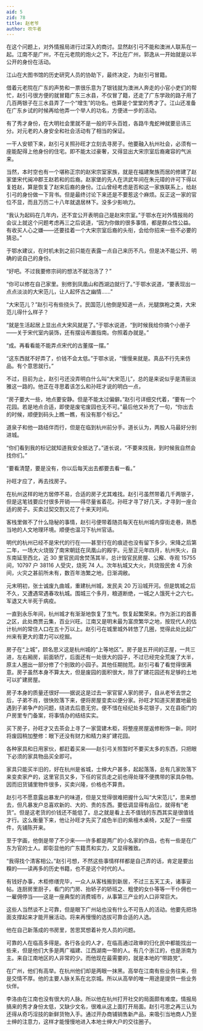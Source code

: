 ```yaml
---
aid: 5
zid: 78
title: 赵老爷
author: 吹牛者
---
```


在这个问题上，对外情报局进行过深入的商讨。显然赵引弓不能和澳洲人联系在一起。江南不是广州，不在元老院的炮火之下。不比在广州，郭逸从一开始就是以半公开的身份在活动。

江山在大图书馆的历史研究人员的协助下，最终决定，为赵引弓冒籍。

借着元老院在广东的声势和一票很乐意为了银钱就为澳洲人奔走的小官小吏们的帮忙，赵引弓很方便的就冒籍广东三水县，不仅冒了籍，还走了广东学政的路子用了几百两银子在三水县弄了一个“增生”的功名。也算是个堂堂的秀才了。江山还准备在广东乡试的时候再给他弄一个举人的功名，方便进一步的活动。

有了秀才身份，在大明社会里就不是一般的平头百姓，各路牛鬼蛇神就要忌讳三分。对元老的人身安全和社会活动有了相当的保证。

一干人安顿下来，赵引弓关照孙旺才立刻去寻房子。他要融入杭州社会，必须有一座能配得上他身份的住宅。即不能太过豪奢，又得显出大宋宗室后裔雍容的气派来。

当然，本时空也有一个堪称正宗的赵宋宗室家族，就是在福建聚族而居的修建了赵家堡宋代闽冲郡王赵若和的后裔。赵家堡的先人在洪武年间在朱元璋的许可下得以复姓赵，算是恢复了赵宋后裔的身份。江山曾经考虑是否和这一家族联系上，给赵引弓的身份做一下背书。但是最终讨论下来还是不要惹这个麻烦。反正这一家的官位不显，而且万历二十八年就退居林下。没多少影响力。

“我认为起码在几年内，还不宜公开表明自己是赵宋宗室。”于鄂水在对外情报局的会议上就这个问题考虑再三之后说道，“因为你做的很多事情，都是群众性公益。有收买人心之嫌——还要挂着一个大宋宗室后裔的头衔，会给你招来一些不必要的猜忌。”

于鄂水建议，在时机未到之前只能在表露一点自己来历不凡，但是决不能公开、明确的说自己的身份。

“好吧。不过我要修宗祠的想法不就泡汤了？”

“你可以修在自己家里。别修到凤凰山和西湖边就行了。”于鄂水说道，“要表现出一点点淡淡的大宋范儿，让人起怀古之幽情……”

“大宋范儿？”赵引弓有些挠头了。民国范儿他倒是知道一点，光腿旗袍之类，大宋范儿得什么样子？

“就是生活起居上显出点大宋风就是了。”于鄂水说道，“到时候我给你搞个小册子——关于宋代室内装饰，还有摆设布置指南。你照着办就是。”

“成。再看看能不能弄点宋代的古董摆一摆。”

“这东西就不好弄了，价钱不会太低。”于鄂水说，“慢慢来就是。真品不行先来仿品。有个意思就行。”

不过，目前为止，赵引弓还没弄明白什么叫“大宋范儿”，总的是来说似乎是清丽淡雅这一路的。他正在寻思着该怎么和孙旺才说的明白一点，

“房子要大一些，地点要安静。但是不能太过偏僻。”赵引弓详细交代着，“要有一个花园。若是地点合适，即使是废宅废园也无不可。”最后他又补充了一句，“你出去的时候，顺便到码头上瞧一瞧，有没有那个标记。”

道泉子和他一路结伴而行，但是在临到杭州前分手。道长认为，两股人马最好分别进城。

“你们看到我的标记就知道我安全抵达了。”道长说，“不要来找我，到时候我自然会找你们。”

“要看清楚，要是没有，你以后每天出去都要去看一看。”

孙旺才应了，再去找房子。

在杭州这样的地方居停不易，合适的房子尤其难找。赵引弓虽然带着几千两银子，但是这笔钱要应付很多开销——得尽量省着花。孙旺才寻了好几天，才寻到一座合适的房子。买卖过契交割又花了十来天时间。

客栈里做不了什么隐秘的事情，赵引弓便带着随员每天在杭州城内穿街走巷，熟悉当地的人文地理环境。顺便也温习下杭州官话。

明代的杭州已经不是宋代的行在——甚至行在的痕迹也没有留下多少。宋降之后第二年，一场大火烧毁了南宋朝廷在凤凰山的殿宇。元至正元年四月，杭州失火，自东南延至西北，近 30 里官民闾舍焚荡其半，总计毁官民房屋、公廨、寺观 15755 间，10797 户 38116 人受灾，烧死 74 人。次年杭城又大火，共烧毁民舍 4 万余间，火灾之甚前所未有，数百年浩繁之地，日渐凋敝。

元末明初，张士诚废九曲城，重建杭州城，发民夫 20 万沿城开河。但是筑城之后不久，又遭遇常遇春攻杭城。围城三个多月，粮道断绝，一城之人饿死十之六七。军退又大半死于病疫。

一直到永乐年间，杭州城才有渐渐地恢复了生气。恢复起繁荣来。作为浙江的首善之区，此处商贾云集，百业兴旺。江南又是明末最为富庶繁华之地，按现代人的估计杭州的常住人口在五十万以上。赵引弓在城里城外转悠了几圈，觉得此处比起广州来有更大的潜力可以挖掘。

房子在“上城”，顾名思义这是杭州城的“上等地区”。房子是五开间的正屋，一共三进，左右厢房，前面轿厅，后面还有一处很大的园子，不过已经完全荒废了大半，原主人圈出一部分修了个别致的小园子。其他任期抛荒。赵引弓看了看觉得很满意。房子虽然本身不算太大，但是废园的面积很大，除了扩建花园还有足够的土地可以扩建房屋。

房子本身的质量还很好——据说这是过去一家官宦人家的房子，自从老爷去世之后，子弟不肖，很快败落下来，便将房屋变卖以便分家。孙旺才知道买房置地最怕遇到子弟争产的问题，绕进去后患无穷。便不惜在经纪处多花银子，又在县衙门的户房里专门备案，将事情办的结结实实。

买下房子，孙旺才又去茶会上寻了一家营建木柜，将整座房屋返修粉饰一新。同时将废园稍加整修：眼下还没有财力和精力来扩建花园。

各种家具和日用家伙，都赶着买来——赵引弓关照暂时不要买太多的东西，只把眼下必须的家具物品买全即可。

家具只能买半旧的，好在杭州是省城，士绅大户甚多，起起落落，总有几家败落下来变卖家产的，这里官员又多，下任的官员走之前也得处理不便携带的家具杂物。因而旧货铺里物件很多，买卖兴隆，价格也不算贵。

赵引弓不愿意露出暴发户的味道，但是又觉得很难把握什么叫“大宋范儿”，思来想去，但凡暴发户总喜欢新的、大的、贵的东西。要低调显得有品位，就得有“老货”。但是这老货的价钱还不能低了。总之就是看上去不值钱的东西其实是很值钱才行。这么衡量下来，他让孙旺才先买了成色半旧的紫檀木桌椅，又配了一些摆件，先铺陈开来。

至于字画，他倒是带了不少来——许多都是两广的小名家的作品，也有一些是在广东为官的士人。即彰显他的广东籍贯和实力，又显得雅致。

“我得找个清客相公。”赵引弓想，不然这些事情样样都是自己弄的话，肯定是要出糗的——读再多的历史书籍，也不是这个时代的人。

有钱好办事，木柜修缮完毕，一众人从客栈搬到新居，不过三五天工夫，诸事妥帖。连厨房里厨子，看门的门房、抬轿子的轿班之、粗使的女仆等等一干仆佣也一一雇佣停当——这是一座典型的消费城市，从事第三产业的人口非常巨大。

这些人当然谈不上可靠，但是眼下广州站也没有什么不可告人的活动。他要先把场面支撑起来才能开展活动。将来再慢慢的选拔可靠合适的人选。

他在自己新落成的书房里，苦思冥想着补充人员的问题。

可靠的人在临高多得是。各行各业的人才，在临高通过政审的归化民中都能找出一些来，但是他们大多是两广福建、江西湖南一带的人。有几个浙江的，也是浙南为主。来自江南地区的人非常的少。而他现在最需要的，就是本地的“带路党”。

在广州，他们有高举。在杭州他们却是两眼一抹黑。高举在江南有些业务往来，但是交情不厚。他的主要人脉关系在北京城。所以从高举的唯一用途是提供一些业务伙伴。

李洛由在江南也没有很大的人脉。所以他在杭州打开社交的局面颇有难度。情报局搞来的秀才身份太低，又缺少文名，很难从这上面打开局面。赵引弓思之再三认为还得从奇巧淫技的新鲜货物入手。通过开办商铺销售新产品，来吸引当地商人乃至士绅的注意力，这样才能慢慢地进入本地士绅大户的交往圈子。
